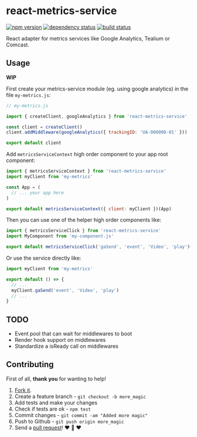 # react-metrics-service
[![npm version](https://img.shields.io/npm/v/react-metrics-service.svg?style=flat-square)](https://www.npmjs.com/package/react-metrics-service)
[![dependency status](https://img.shields.io/david/team-magneto/react-metrics-service.svg?style=flat-square)](https://david-dm.org/team-magneto/react-metrics-service)
[![build status](https://img.shields.io/travis/team-magneto/react-metrics-service.svg?style=flat-square)](https://travis-ci.org/team-magneto/react-metrics-service)

React adapter for metrics services like Google Analytics, Tealium or Comcast.

## Usage

**WIP**

First create your metrics-service module (eg. using google analytics) in the file `my-metrics.js`:

```js
// my-metrics.js

import { createClient, googleAnalytics } from 'react-metrics-service'

const client = createClient()
client.addMiddleware(googleAnalytics({ trackingID: 'UA-000000-01' }))

export default client
```

Add `metricsServiceContext` high order component to your app root component:

```js
import { metricsServiceContext } from 'react-metrics-service'
import myClient from 'my-metrics'

const App = (
  // ... your app here
)

export default metricsServiceContext({ client: myClient })(App)
```

Then you can use one of the helper high order components like:

```js
import { metricsServiceClick } from 'react-metrics-service'
import MyComponent from 'my-component.js'

export default metricsServiceClick('gaSend', 'event', 'Video', 'play')(MyComponent)
```

Or use the service directly like:

```js
import myClient from 'my-metrics'

export default () => {
  // ...
  myClient.gaSend('event', 'Video', 'play')
  // ...
}
```

## TODO

* Event pool that can wait for middlewares to boot
* Render hook support on middlewares
* Standardize a isReady call on middlewares

## Contributing

First of all, **thank you** for wanting to help!

1. [Fork it](https://help.github.com/articles/fork-a-repo).
2. Create a feature branch - `git checkout -b more_magic`
3. Add tests and make your changes
4. Check if tests are ok - `npm test`
5. Commit changes - `git commit -am "Added more magic"`
6. Push to Github - `git push origin more_magic`
7. Send a [pull request](https://help.github.com/articles/using-pull-requests)! :heart: :sparkling_heart: :heart:
